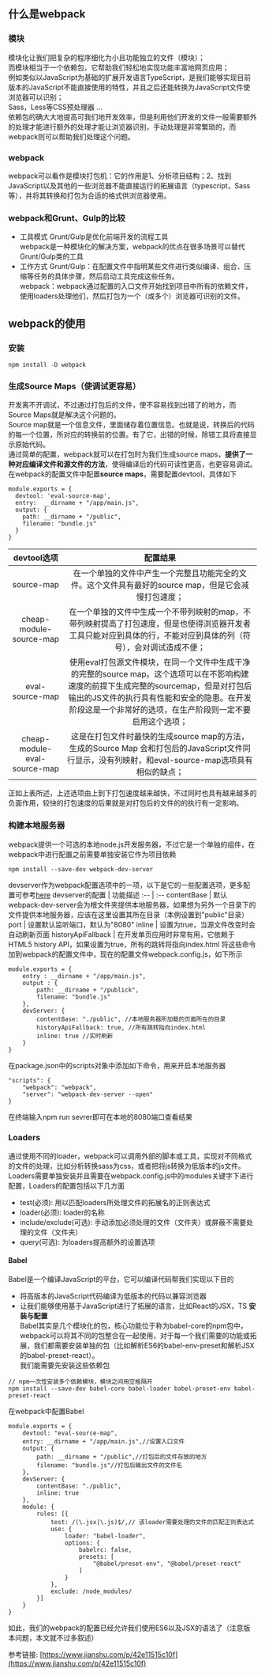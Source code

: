 ## 什么是webpack
### 模块
模块化让我们把复杂的程序细化为小且功能独立的文件（模块）；   
而模块相当于一个依赖包，它帮助我们轻松地实现功能丰富地网页应用；   
例如类似以JavaScript为基础的扩展开发语言TypeScript，是我们能够实现目前版本的JavaScript不能直接使用的特性，并且之后还能转换为JavaScript文件使浏览器可以识别；   
Sass，Less等CSS预处理器
...   
依赖包的确大大地提高可我们地开发效率，但是利用他们开发的文件一般需要额外的处理才能进行额外的处理才能让浏览器识别，手动处理是非常繁琐的，而webpack则可以帮助我们处理这个问题。   
### webpack
webpack可以看作是模块打包机：它的作用是1、分析项目结构；2、找到JavaScript以及其他的一些浏览器不能直接运行的拓展语言（typescript，Sass等），并将其转换和打包为合适的格式供浏览器使用。   
### webpack和Grunt、Gulp的比较
* 工具模式
Grunt/Gulp是优化前端开发的流程工具   
webpack是一种模块化的解决方案，webpack的优点在很多场景可以替代Grunt/Gulp类的工具   
* 工作方式
Grunt/Gulp：在配置文件中指明某些文件进行类似编译、组合、压缩等任务的具体步骤，然后启动工具完成这些任务。   
webpack：webpack通过配置的入口文件开始找到项目中所有的依赖文件，使用loaders处理他们，然后打包为一个（或多个）浏览器可识别的文件。   

## webpack的使用
### 安装
```
npm install -D webpack
```
### 生成Source Maps（使调试更容易）
开发离不开调试，不过通过打包后的文件，使不容易找到出错了的地方，而Source Maps就是解决这个问题的。   
Source map就是一个信息文件，里面储存着位置信息。也就是说，转换后的代码的每一个位置，所对应的转换前的位置。有了它，出错的时候，除错工具将直接显示原始代码。   
通过简单的配置，webpack就可以在打包时为我们生成source maps，**提供了一种对应编译文件和源文件的方法**，使得编译后的代码可读性更高，也更容易调试。   
在webpack的配置文件中配置**source maps**，需要配置devtool，具体如下
```
module.exports = {
  devtool: 'eval-source-map',
  entry:  __dirname + "/app/main.js",
  output: {
    path: __dirname + "/public",
    filename: "bundle.js"
  }
}
```

devtool选项	| 配置结果
:-:|:-:
source-map | 在一个单独的文件中产生一个完整且功能完全的文件。这个文件具有最好的source map，但是它会减慢打包速度；
cheap-module-source-map | 在一个单独的文件中生成一个不带列映射的map，不带列映射提高了打包速度，但是也使得浏览器开发者工具只能对应到具体的行，不能对应到具体的列（符号），会对调试造成不便；
eval-source-map | 使用eval打包源文件模块，在同一个文件中生成干净的完整的source map。这个选项可以在不影响构建速度的前提下生成完整的sourcemap，但是对打包后输出的JS文件的执行具有性能和安全的隐患。在开发阶段这是一个非常好的选项，在生产阶段则一定不要启用这个选项；
cheap-module-eval-source-map | 这是在打包文件时最快的生成source map的方法，生成的Source Map 会和打包后的JavaScript文件同行显示，没有列映射，和eval-source-map选项具有相似的缺点；
正如上表所述，上述选项由上到下打包速度越来越快，不过同时也具有越来越多的负面作用，较快的打包速度的后果就是对打包后的文件的的执行有一定影响。   

### 构建本地服务器
webpack提供一个可选的本地node.js开发服务器，不过它是一个单独的组件，在webpack中进行配置之前需要单独安装它作为项目依赖
```
npm install --save-dev webpack-dev-server
```
devserver作为webpack配置选项中的一项，以下是它的一些配置选项，更多配置可参考[here](https://webpack.js.org/configuration/dev-server/)
devserver的配置 | 功能描述
:-- | :--
contentBase | 默认webpack-dev-server会为根文件夹提供本地服务器，如果想为另外一个目录下的文件提供本地服务器，应该在这里设置其所在目录（本例设置到"public"目录）
port | 设置默认监听端口，默认为"8080"
inline | 设置为true，当源文件改变时会自动刷新页面
historyApiFallback | 在开发单页应用时非常有用，它依赖于HTML5 history API，如果设置为true，所有的跳转将指向index.html
将这些命令加到webpack的配置文件中，现在的配置文件webpack.config.js，如下所示
```
module.exports = {
    entry : __dirname + "/app/main.js",
    output : {
        path: __dirname + "/publick",
        filename: "bundle.js"
    },
    devServer: {
        contentBase: "./public", //本地服务器所加载的页面所在的目录
        historyApiFallback: true, //所有跳转指向index.html
        inline: true //实时刷新
    }
}
```
在package.json中的scripts对象中添加如下命令，用来开启本地服务器
```
"scripts": {
    "webpack": "webpack",
    "server": "webpack-dev-server --open"
}
```
在终端输入npm run sevrer即可在本地的8080端口查看结果

### Loaders
通过使用不同的loader，webpack可以调用外部的脚本或工具，实现对不同格式的文件的处理，比如分析转换sass为css，或者把将js转换为低版本的js文件。   
Loaders需要单独安装并且需要在webpack.config.js中的modules关键字下进行配置，Loaders的配置包括以下几方面
* test(必须): 用以匹配loaders所处理文件的拓展名的正则表达式
* loader(必须): loader的名称
* include/exclude(可选): 手动添加必须处理的文件（文件夹）或屏蔽不需要处理的文件（文件夹）
* query(可选): 为loaders提高额外的设置选项
#### Babel
Babel是一个编译JavaScript的平台，它可以编译代码帮我们实现以下目的
* 将高版本的JavaScript代码编译为低版本的代码以兼容浏览器
* 让我们能够使用基于JavaScript进行了拓展的语言，比如React的JSX，TS
**安装与配置**   
Babel其实是几个模块化的包，核心功能位于称为babel-core的npm包中，webpack可以将其不同的包整合在一起使用，对于每一个我们需要的功能或拓展，我们都需要安装单独的包（比如解析ES6的babel-env-preset和解析JSX的babel-preset-react）。   
我们能需要先安装这些依赖包
```
// npm一次性安装多个依赖模块，模块之间用空格隔开
npm install --save-dev babel-core babel-loader babel-preset-env babel-preset-react
```
在webpack中配置Babel
```
module.exports = {
    devtool: "eval-source-map",
    entry: __dirname + "/app/main.js",//设置入口文件
    output: {
        path: __dirname + "/public",//打包后的文件存放的地方
        filename: "bundle.js"//打包后输出文件的文件名
    },
    devServer: {
        contentBase: "./public",
        inline: true
    },
    module: {
        rules: [{
            test: /(\.jsx|\.js)$/,// 该loader需要处理的文件的匹配正则表达式
            use: {
                loader: "babel-loader",
                options: {
                    babelrc: false,
                    presets: [
                        "@babel/preset-env", "@babel/preset-react"
                    ]
                }
            },
            exclude: /node_modules/
        }]
    }
}
```
如此，我们的webpack的配置已经允许我们使用ES6以及JSX的语法了（注意版本问题，本文就不过多叙述）

参考链接: [https://www.jianshu.com/p/42e11515c10f](https://www.jianshu.com/p/42e11515c10f)